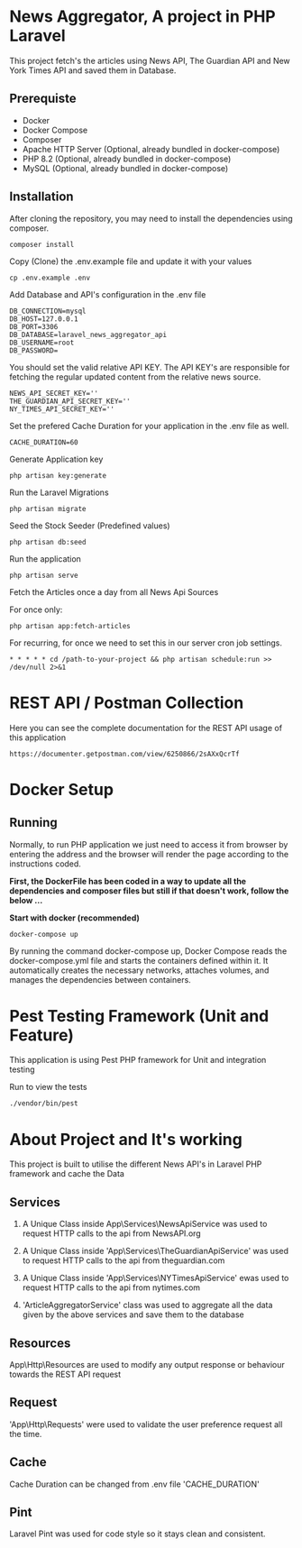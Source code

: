# News Aggregator, A project in PHP Laravel

This project fetch's the articles using News API, The Guardian API and New York Times API and saved them in Database.

## Prerequiste

-   Docker
-   Docker Compose
-   Composer
-   Apache HTTP Server (Optional, already bundled in docker-compose)
-   PHP 8.2 (Optional, already bundled in docker-compose)
-   MySQL (Optional, already bundled in docker-compose)

## Installation

After cloning the repository, you may need to install the dependencies using composer.

```
composer install
```

Copy (Clone) the .env.example file and update it with your values

```
cp .env.example .env
```

Add Database and API's configuration in the .env file

```
DB_CONNECTION=mysql
DB_HOST=127.0.0.1
DB_PORT=3306
DB_DATABASE=laravel_news_aggregator_api
DB_USERNAME=root
DB_PASSWORD=
```
You should set the valid relative API KEY. 
The API KEY's are responsible for fetching the regular updated content from the relative news source.

```
NEWS_API_SECRET_KEY=''
THE_GUARDIAN_API_SECRET_KEY=''
NY_TIMES_API_SECRET_KEY=''
```

Set the prefered Cache Duration for your application in the .env file as well.
```
CACHE_DURATION=60
```


Generate Application key

```
php artisan key:generate
```

Run the Laravel Migrations

```
php artisan migrate
```

Seed the Stock Seeder (Predefined values)

```
php artisan db:seed
```

Run the application

```
php artisan serve
```

Fetch the Articles once a day from all News Api Sources

For once only:

```
php artisan app:fetch-articles
```

For recurring, for once we need to set this in our server cron job settings.

```
* * * * * cd /path-to-your-project && php artisan schedule:run >> /dev/null 2>&1
```


# REST API / Postman Collection

Here you can see the complete documentation for the REST API usage of this application
```
https://documenter.getpostman.com/view/6250866/2sAXxQcrTf
```


# Docker Setup
## Running
Normally, to run PHP application we just need to access it from browser by entering the address and the browser will render the page according to the instructions coded. 

**First, the DockerFile has been coded in a way to update all the dependencies and composer files but still if that doesn't work, follow the below ...**

**Start with docker (recommended)**
```
docker-compose up
```

By running the command docker-compose up, Docker Compose reads the docker-compose.yml file and starts the containers defined within it. It automatically creates the necessary networks, attaches volumes, and manages the dependencies between containers.



# Pest Testing Framework (Unit and Feature)
This application is using Pest PHP framework for Unit and integration testing

Run to view the tests
```
./vendor/bin/pest
```


# About Project and It's working

This project is built to utilise the different News API's in Laravel PHP framework and cache the Data

## Services
1. A Unique Class inside App\Services\NewsApiService was used to request HTTP calls to the api from NewsAPI.org

2. A Unique Class inside 'App\Services\TheGuardianApiService' was used to request HTTP calls to the api from theguardian.com

3. A Unique Class inside 'App\Services\NYTimesApiService' ewas used to request HTTP calls to the api from nytimes.com

4. 'ArticleAggregatorService' class was used to aggregate all the data given by the above services and save them to the database

## Resources
App\Http\Resources are used to modify any output response or behaviour towards the REST API request


## Request
'App\Http\Requests' were used to validate the user preference request all the time.

## Cache
Cache Duration can be changed from .env file 'CACHE_DURATION'

## Pint
Laravel Pint was used for code style so it stays clean and consistent.
